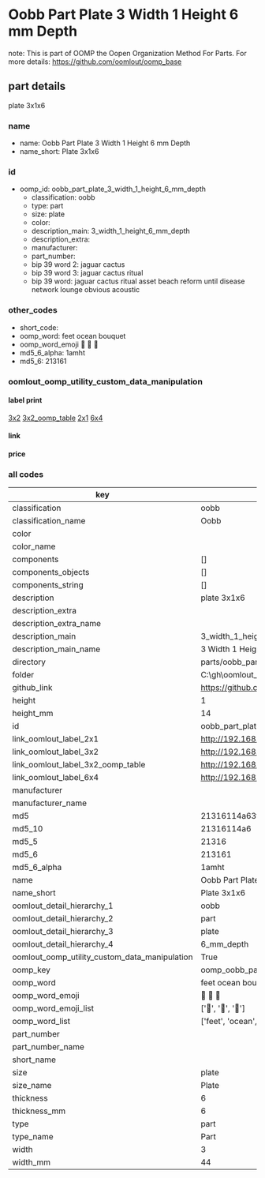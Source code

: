 # Oobb Part Plate 3 Width 1 Height 6 mm Depth  

note: This is part of OOMP the Oopen Organization Method For Parts. For more details: https://github.com/oomlout/oomp_base

##  part details
  



plate 3x1x6



### name
* name: Oobb Part Plate 3 Width 1 Height 6 mm Depth
* name_short: Plate 3x1x6 
### id
* oomp_id: oobb_part_plate_3_width_1_height_6_mm_depth
  * classification: oobb
  * type: part
  * size: plate
  * color: 
  * description_main: 3_width_1_height_6_mm_depth
  * description_extra: 
  * manufacturer: 
  * part_number: 
  * bip 39 word 2: jaguar cactus
  * bip 39 word 3: jaguar cactus ritual
  * bip 39 word: jaguar cactus ritual asset beach reform until disease network lounge obvious acoustic

### other_codes
* short_code: 
* oomp_word: feet ocean bouquet
* oomp_word_emoji :feet: :ocean: :bouquet:
* md5_6_alpha: 1amht
* md5_6: 213161






### oomlout_oomp_utility_custom_data_manipulation
#### label print
[3x2](http://192.168.1.245:1112/?label=oomp%201amht)
[3x2_oomp_table](http://192.168.1.108:1112/?label=oomp%201amht)
[2x1](http://192.168.1.242:1112/?label=oomp%201amht)
[6x4](http://192.168.1.55:1112/?label=oomp%201amht)    

#### link

                              

#### price







### all codes 
| key | value |  
| --- | --- |  
| classification | oobb |  
| classification_name | Oobb |  
| color |  |  
| color_name |  |  
| components | [] |  
| components_objects | [] |  
| components_string | [] |  
| description | plate 3x1x6 |  
| description_extra |  |  
| description_extra_name |  |  
| description_main | 3_width_1_height_6_mm_depth |  
| description_main_name | 3 Width 1 Height 6 mm Depth |  
| directory | parts/oobb_part_plate_3_width_1_height_6_mm_depth |  
| folder | C:\gh\oomlout_oobb_version_4_generated_parts\things\oobb_part_plate_3_width_1_height_6_mm_depth |  
| github_link | https://github.com/oomlout/oomlout_oomp_part_src/tree/main/parts/oobb_part_plate_3_width_1_height_6_mm_depth |  
| height | 1 |  
| height_mm | 14 |  
| id | oobb_part_plate_3_width_1_height_6_mm_depth |  
| link_oomlout_label_2x1 | http://192.168.1.242:1112/?label=oomp%201amht |  
| link_oomlout_label_3x2 | http://192.168.1.245:1112/?label=oomp%201amht |  
| link_oomlout_label_3x2_oomp_table | http://192.168.1.108:1112/?label=oomp%201amht |  
| link_oomlout_label_6x4 | http://192.168.1.55:1112/?label=oomp%201amht |  
| manufacturer |  |  
| manufacturer_name |  |  
| md5 | 21316114a63f1dc6d109b0db750803b9 |  
| md5_10 | 21316114a6 |  
| md5_5 | 21316 |  
| md5_6 | 213161 |  
| md5_6_alpha | 1amht |  
| name | Oobb Part Plate 3 Width 1 Height 6 mm Depth |  
| name_short | Plate 3x1x6  |  
| oomlout_detail_hierarchy_1 | oobb |  
| oomlout_detail_hierarchy_2 | part |  
| oomlout_detail_hierarchy_3 | plate |  
| oomlout_detail_hierarchy_4 | 6_mm_depth |  
| oomlout_oomp_utility_custom_data_manipulation | True |  
| oomp_key | oomp_oobb_part_plate_3_width_1_height_6_mm_depth |  
| oomp_word | feet ocean bouquet |  
| oomp_word_emoji | :feet: :ocean: :bouquet: |  
| oomp_word_emoji_list | [':feet:', ':ocean:', ':bouquet:'] |  
| oomp_word_list | ['feet', 'ocean', 'bouquet'] |  
| part_number |  |  
| part_number_name |  |  
| short_name |  |  
| size | plate |  
| size_name | Plate |  
| thickness | 6 |  
| thickness_mm | 6 |  
| type | part |  
| type_name | Part |  
| width | 3 |  
| width_mm | 44 |  

